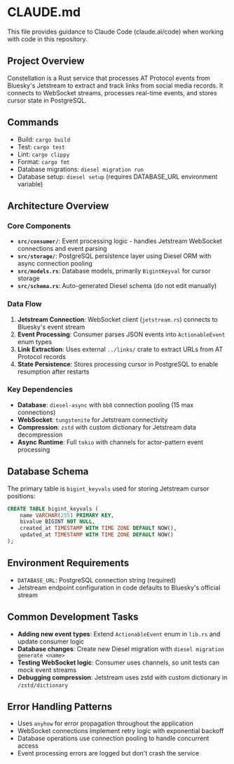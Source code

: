 # CLAUDE.md

This file provides guidance to Claude Code (claude.ai/code) when working with code in this repository.

## Project Overview
Constellation is a Rust service that processes AT Protocol events from Bluesky's Jetstream to extract and track links from social media records. It connects to WebSocket streams, processes real-time events, and stores cursor state in PostgreSQL.

## Commands
- Build: `cargo build`
- Test: `cargo test`
- Lint: `cargo clippy`
- Format: `cargo fmt`
- Database migrations: `diesel migration run`
- Database setup: `diesel setup` (requires DATABASE_URL environment variable)

## Architecture Overview

### Core Components
- **`src/consumer/`**: Event processing logic - handles Jetstream WebSocket connections and event parsing
- **`src/storage/`**: PostgreSQL persistence layer using Diesel ORM with async connection pooling
- **`src/models.rs`**: Database models, primarily `BigintKeyval` for cursor storage
- **`src/schema.rs`**: Auto-generated Diesel schema (do not edit manually)

### Data Flow
1. **Jetstream Connection**: WebSocket client (`jetstream.rs`) connects to Bluesky's event stream
2. **Event Processing**: Consumer parses JSON events into `ActionableEvent` enum types
3. **Link Extraction**: Uses external `../links/` crate to extract URLs from AT Protocol records
4. **State Persistence**: Stores processing cursor in PostgreSQL to enable resumption after restarts

### Key Dependencies
- **Database**: `diesel-async` with `bb8` connection pooling (15 max connections)
- **WebSocket**: `tungstenite` for Jetstream connectivity
- **Compression**: `zstd` with custom dictionary for Jetstream data decompression
- **Async Runtime**: Full `tokio` with channels for actor-pattern event processing

## Database Schema
The primary table is `bigint_keyvals` used for storing Jetstream cursor positions:
```sql
CREATE TABLE bigint_keyvals (
    name VARCHAR(255) PRIMARY KEY,
    bivalue BIGINT NOT NULL,
    created_at TIMESTAMP WITH TIME ZONE DEFAULT NOW(),
    updated_at TIMESTAMP WITH TIME ZONE DEFAULT NOW()
);
```

## Environment Requirements
- `DATABASE_URL`: PostgreSQL connection string (required)
- Jetstream endpoint configuration in code defaults to Bluesky's official stream

## Common Development Tasks
- **Adding new event types**: Extend `ActionableEvent` enum in `lib.rs` and update consumer logic
- **Database changes**: Create new Diesel migration with `diesel migration generate <name>`
- **Testing WebSocket logic**: Consumer uses channels, so unit tests can mock event streams
- **Debugging compression**: Jetstream uses zstd with custom dictionary in `/zstd/dictionary`

## Error Handling Patterns
- Uses `anyhow` for error propagation throughout the application
- WebSocket connections implement retry logic with exponential backoff
- Database operations use connection pooling to handle concurrent access
- Event processing errors are logged but don't crash the service